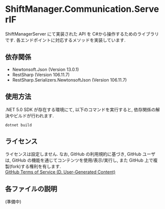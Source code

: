 # ShiftManager.Communication.ServerIF

ShiftManagerServer にて実装された API を C#から操作するためのライブラリです. 各エンドポイントに対応するメソッドを実装しています.

## 依存関係

- Newtonsoft.Json (Version 13.0.1)
- RestSharp (Version 106.11.7)
- RestSharp.Serializers.NewtonsoftJson (Version 106.11.7)

## 使用方法

.NET 5.0 SDK が存在する環境にて, 以下のコマンドを実行すると, 依存関係の解決やビルドが行われます.

```
dotnet build
```

## ライセンス

ライセンスは設定しません. なお, GitHub の利用規約に基づき, GitHub ユーザは, GitHub の機能を通じてコンテンツを使用/表示/実行し, また GitHub 上で複製(fork)する権利を有します.  
[GitHub Terms of Service (D. User-Generated Content)](https://docs.github.com/en/github/site-policy/github-terms-of-service#d-user-generated-content)

## 各ファイルの説明

(準備中)
